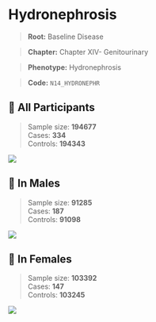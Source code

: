 # Hydronephrosis

> **Root:** Baseline Disease  

> **Chapter:** Chapter XIV- Genitourinary  

> **Phenotype:** Hydronephrosis  

> **Code:** `N14_HYDRONEPHR`

## 🧪 All Participants  
> Sample size: **194677**  
> Cases: **334**  
> Controls: **194343**
<img src="/Disease/Figures/ALL/Baseline/N14_HYDRONEPHR.png"/>
<CsvTable src="/Disease/Data/ALL/Baseline/LG_N14_HYDRONEPHR.csv" label="🔍 View full results" />

## 👨 In Males  
> Sample size: **91285**  
> Cases: **187**  
> Controls: **91098**
<img src="/Disease/Figures/Male/Baseline/N14_HYDRONEPHR.png"/>
<CsvTable src="/Disease/Data/Male/Baseline/LG_N14_HYDRONEPHR.csv" label="🔍 View full results" />

## 👩 In Females  
> Sample size: **103392**  
> Cases: **147**  
> Controls: **103245**
<img src="/Disease/Figures/Female/Baseline/N14_HYDRONEPHR.png"/>
<CsvTable src="/Disease/Data/Female/Baseline/LG_N14_HYDRONEPHR.csv" label="🔍 View full results" />
